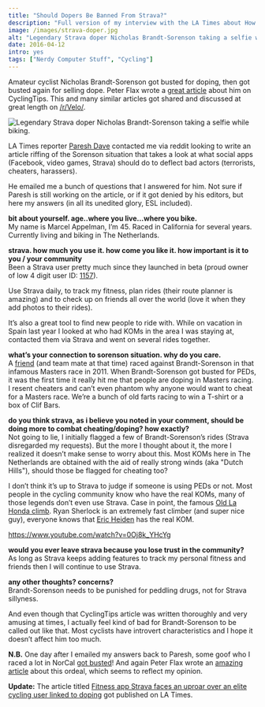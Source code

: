 ```yaml
---
title: "Should Dopers Be Banned From Strava?"
description: "Full version of my interview with the LA Times about How Strava should handle dopers on their platform."
image: /images/strava-doper.jpg
alt: "Legendary Strava doper Nicholas Brandt-Sorenson taking a selfie while biking."
date: 2016-04-12
intro: yes
tags: ["Nerdy Computer Stuff", "Cycling"]
---
```

Amateur cyclist Nicholas Brandt-Sorenson got busted for doping, then got busted again for selling dope. Peter Flax wrote a [great article](http://cyclingtips.com/2016/03/who-is-thorfinn-sassquatch-the-mysterious-case-of-a-los-angeles-strava-legend/) about him on CyclingTips. This and many similar articles got shared and discussed at great length on [/r/Velo/](https://www.reddit.com/r/Velo/).

![Legendary Strava doper Nicholas Brandt-Sorenson taking a selfie while biking.](/images/strava-doper.jpg)

LA Times reporter [Paresh Dave](http://www.latimes.com/local/la-bio-paresh-dave-staff.html) contacted me via reddit looking to write an article riffing of the Sorenson situation that takes a look at what social apps (Facebook, video games, Strava) should do to deflect bad actors (terrorists, cheaters, harassers).

He emailed me a bunch of questions that I answered for him. Not sure if Paresh is still working on the article, or if it got denied by his editors, but here my answers (in all its unedited glory, ESL included).

**bit about yourself. age..where you live...where you bike.**  
My name is Marcel Appelman, I’m 45. Raced in California for several years. Currently living and biking in The Netherlands.

**strava. how much you use it. how come you like it. how important is it to you / your community**  
Been a Strava user pretty much since they launched in beta (proud owner of low 4 digit user ID: [1157](https://www.strava.com/athletes/1157)).

Use Strava daily, to track my fitness, plan rides (their route planner is amazing) and to check up on friends all over the world (love it when they add photos to their rides).

It’s also a great tool to find new people to ride with. While on vacation in Spain last year I looked at who had KOMs in the area I was staying at, contacted them via Strava and went on several rides together.

**what’s your connection to sorenson situation. why do you care.**  
A [friend](https://twitter.com/wednesdaynight) (and team mate at that time) raced against Brandt-Sorenson in that infamous Masters race in 2011. When Brandt-Sorenson got busted for PEDs, it was the first time it really hit me that people are doping in Masters racing. I resent cheaters and can’t even phantom why anyone would want to cheat for a Masters race. We’re a bunch of old farts racing to win a T-shirt or a box of Clif Bars.

**do you think strava, as i believe you noted in your comment, should be doing more to combat cheating/doping? how exactly?**  
Not going to lie, I initially flagged a few of Brandt-Sorenson’s rides (Strava disregarded my requests). But the more I thought about it, the more I realized it doesn’t make sense to worry about this. Most KOMs here in The Netherlands are obtained with the aid of really strong winds (aka "Dutch Hills"), should those be flagged for cheating too?

I don’t think it’s up to Strava to judge if someone is using PEDs or not. Most people in the cycling community know who have the real KOMs, many of those legends don’t even use Strava. Case in point, the famous [Old La Honda climb](https://www.strava.com/segments/8109834). Ryan Sherlock is an extremely fast climber (and super nice guy), everyone knows that [Eric Heiden](https://en.wikipedia.org/wiki/Eric_Heiden) has the real KOM.

https://www.youtube.com/watch?v=0Oj8k_YHcYg

**would you ever leave strava because you lose trust in the community?**  
As long as Strava keeps adding features to track my personal fitness and friends then I will continue to use Strava.

**any other thoughts? concerns?**  
Brandt-Sorenson needs to be punished for peddling drugs, not for Strava sillyness.

And even though that CyclingTips article was written thoroughly and very amusing at times, I actually feel kind of bad for Brandt-Sorenson to be called out like that. Most cyclists have introvert characteristics and I hope it doesn’t affect him too much.

**N.B.** One day after I emailed my answers back to Paresh, some goof who I raced a lot in NorCal [got busted](http://www.usada.org/michael-buckley-accepts-sanction/)! And again Peter Flax wrote an [amazing article](http://cyclingtips.com/2016/04/the-curious-case-of-oscar74-how-usada-nabbed-a-masters-doper/) about this ordeal, which seems to reflect my opinion.

**Update:** The article titled [Fitness app Strava faces an uproar over an elite cycling user linked to doping](https://www.latimes.com/business/la-fi-tn-strava-dopers-20160415-story.html) got published on LA Times. 
